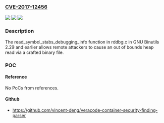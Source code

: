 ### [CVE-2017-12456](https://cve.mitre.org/cgi-bin/cvename.cgi?name=CVE-2017-12456)
![](https://img.shields.io/static/v1?label=Product&message=n%2Fa&color=blue)
![](https://img.shields.io/static/v1?label=Version&message=n%2Fa&color=blue)
![](https://img.shields.io/static/v1?label=Vulnerability&message=n%2Fa&color=brighgreen)

### Description

The read_symbol_stabs_debugging_info function in rddbg.c in GNU Binutils 2.29 and earlier allows remote attackers to cause an out of bounds heap read via a crafted binary file.

### POC

#### Reference
No PoCs from references.

#### Github
- https://github.com/vincent-deng/veracode-container-security-finding-parser

